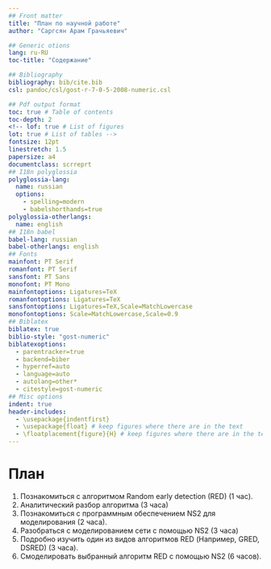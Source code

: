 ```yaml
---
## Front matter
title: "План по научной работе"
author: "Саргсян Арам Грачьяевич"

## Generic otions
lang: ru-RU
toc-title: "Содержание"

## Bibliography
bibliography: bib/cite.bib
csl: pandoc/csl/gost-r-7-0-5-2008-numeric.csl

## Pdf output format
toc: true # Table of contents
toc-depth: 2
<!-- lof: true # List of figures
lot: true # List of tables -->
fontsize: 12pt
linestretch: 1.5
papersize: a4
documentclass: scrreprt
## I18n polyglossia
polyglossia-lang:
  name: russian
  options:
	- spelling=modern
	- babelshorthands=true
polyglossia-otherlangs:
  name: english
## I18n babel
babel-lang: russian
babel-otherlangs: english
## Fonts
mainfont: PT Serif
romanfont: PT Serif
sansfont: PT Sans
monofont: PT Mono
mainfontoptions: Ligatures=TeX
romanfontoptions: Ligatures=TeX
sansfontoptions: Ligatures=TeX,Scale=MatchLowercase
monofontoptions: Scale=MatchLowercase,Scale=0.9
## Biblatex
biblatex: true
biblio-style: "gost-numeric"
biblatexoptions:
  - parentracker=true
  - backend=biber
  - hyperref=auto
  - language=auto
  - autolang=other*
  - citestyle=gost-numeric
## Misc options
indent: true
header-includes:
  - \usepackage{indentfirst}
  - \usepackage{float} # keep figures where there are in the text
  - \floatplacement{figure}{H} # keep figures where there are in the text
---
```


# План

1. Познакомиться с алгоритмом Random early detection (RED) (1 час).
2. Аналитический разбор алгоритма (3 часа)
3. Познакомиться с программным обеспечением NS2 для моделирования (2 часа). 
4. Разобраться с моделированием сети с помощью NS2 (3 часа)
5. Подробно изучить один из видов алгоритмов RED (Например, GRED, DSRED) (3 часа).
6. Смоделировать выбранный алгоритм RED с помощью NS2 (6 часов).


